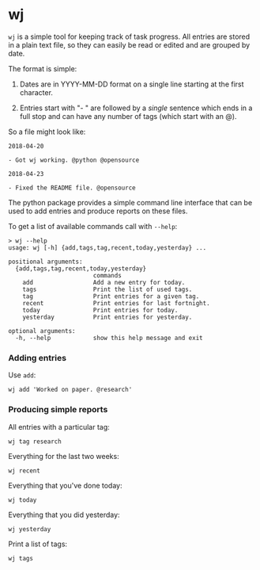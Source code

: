 # wj

`wj` is a simple tool for keeping track of task progress. All entries
are stored in a plain text file, so they can easily be read or edited
and are grouped by date.

The format is simple:

1. Dates are in YYYY-MM-DD format on a single line starting at the
   first character.

2. Entries start with "- " are followed by a *single* sentence which
   ends in a full stop and can have any number of tags (which start
   with an @).

So a file might look like:

    2018-04-20
    
    - Got wj working. @python @opensource
    
    2018-04-23
    
    - Fixed the README file. @opensource

The python package provides a simple command line interface that can
be used to add entries and produce reports on these files.

To get a list of available commands call with `--help`:

    > wj --help
    usage: wj [-h] {add,tags,tag,recent,today,yesterday} ...
    
    positional arguments:
      {add,tags,tag,recent,today,yesterday}
                            commands
        add                 Add a new entry for today.
        tags                Print the list of used tags.
        tag                 Print entries for a given tag.
        recent              Print entries for last fortnight.
        today               Print entries for today.
        yesterday           Print entries for yesterday.
    
    optional arguments:
      -h, --help            show this help message and exit

### Adding entries

Use `add`:

    wj add 'Worked on paper. @research'

### Producing simple reports

All entries with a particular tag:

    wj tag research

Everything for the last two weeks:

    wj recent

Everything that you've done today:

    wj today

Everything that you did yesterday:

    wj yesterday

Print a list of tags:

    wj tags

